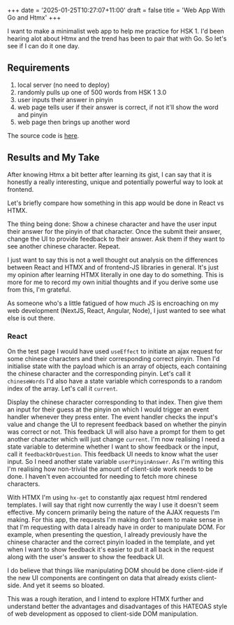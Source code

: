 +++
date = '2025-01-25T10:27:07+11:00'
draft = false
title = 'Web App With Go and Htmx'
+++

I want to make a minimalist web app to help me practice for HSK 1. I'd been
hearing alot about Htmx and the trend has been to pair that with Go. So let's
see if I can do it one day. 

## Requirements
1. local server (no need to deploy)
2. randomly pulls up one of 500 words from HSK 1 3.0
3. user inputs their answer in pinyin
4. web page tells user if their answer is correct, if not it'll show the word
   and pinyin
5. web page then brings up another word

The source code is [here](https://github.com/edward-20/chinese-learning-app).

## Results and My Take
After knowing Htmx a bit better after learning its gist, I can say that it is
honestly a really interesting, unique and potentially powerful way to look at
frontend.

Let's briefly compare how something in this app would be done in React vs HTMX.

The thing being done: Show a chinese character and have the user input their
answer for the pinyin of that character. Once the submit their answer, change
the UI to provide feedback to their answer. Ask them if they want to see another
chinese character. Repeat.

I just want to say this is not a well thought out analysis on the differences
between React and HTMX and of frontend-JS libraries in general. It's just my
opinion after learning HTMX literally in one day to do something. This is more
for me to record my own initial thoughts and if you derive some use from this,
I'm grateful.

As someone who's a little fatigued of how much JS is encroaching on my web
development (NextJS, React, Angular, Node), I just wanted to see what else is
out there.

### React
 On the test page I would have used `useEffect` to initiate an ajax request for
 some chinese characters and their corresponding correct pinyin. Then I'd
 initialise state with the payload which is an array of objects, each containing
 the chinese character and the corresponding pinyin. Let's call it
 `chineseWords` I'd also have a state
 variable which corresponds to a random index of the array. Let's call it
 `current`.

 Display the chinese character corresponding to that index. Then give them an
 input for their guess at the pinyin on which I would trigger an event handler
 whenever they press enter. The event handler checks the input's value and
 change the UI to represent feedback based on whether the pinyin was correct or
 not. This feedback UI will also have a prompt for them to get another character
 which will just change `current`. I'm now realising I need a state variable to
 determine whether I want to show feedback or the input, call it
 `feedbackOrQuestion`. This feedback UI needs to know what the user input. So I
 need another state variable `userPinyinAnswer`. As I'm writing this I'm
 realising how non-trivial the amount of client-side work needs to be done. I
 haven't even accounted for needing to fetch more chinese characters.

With HTMX I'm using `hx-get` to constantly ajax request html rendered templates.
I will say that right now currently the way I use it doesn't seem effective. My
concern primarily being the nature of the AJAX requests I'm making. For this
app, the requests I'm making don't seem to make sense in that I'm requesting
with data I already have in order to manipulate DOM. For example, when
presenting the question, I already previously have the chinese character and the
correct pinyin loaded in the template, and yet when I want to show feedback it's
easier to put it all back in the request along with the user's answer to show
the feedback UI.

I do believe that things like manipulating DOM should be done client-side if
the new UI components are contingent on data that already exists client-side.
And yet it seems so bloated.

This was a rough iteration, and I intend to explore HTMX further and understand
better the advantages and disadvantages of this HATEOAS style of web development
as opposed to client-side DOM manipulation.
